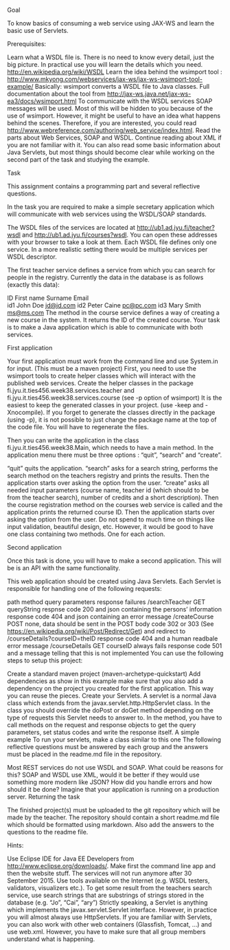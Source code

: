 Goal

To know basics of consuming a web service using JAX-WS and learn the basic use of Servlets.

Prerequisites:

Learn what a WSDL file is. There is no need to know every detail, just the big picture. In practical use you will learn the details which you need. http://en.wikipedia.org/wiki/WSDL
Learn the idea behind the wsimport tool : http://www.mkyong.com/webservices/jax-ws/jax-ws-wsimport-tool-example/
Basically: wsimport converts a WSDL file to Java classes.
Full documentation about the tool from http://jax-ws.java.net/jax-ws-ea3/docs/wsimport.html
To communicate with the WSDL services SOAP messages will be used. Most of this will be hidden to you because of the use of wsimport. However, it might be useful to have an idea what happens behind the scenes. Therefore, if you are interested, you could read http://www.webreference.com/authoring/web_service/index.html. Read the parts about Web Services, SOAP and WSDL. Continue reading about XML if you are not familiar with it.
You can also read some basic information about Java Servlets, but most things should become clear while working on the second part of the task and studying the example.

Task

This assignment contains a programming part and several reflective questions.

In the task you are required to make a simple secretary application which will communicate with web services using the WSDL/SOAP standards.

The WSDL files of the services are located at http://ub1.ad.jyu.fi/teacher?wsdl and http://ub1.ad.jyu.fi/courses?wsdl. You can open these addresses with your browser to take a look at them. Each WSDL file defines only one service. In a more realistic setting there would be multiple services per WSDL descriptor.

The first teacher service defines a service from which you can search for people in the registry. Currently the data in the database is as follows (exactly this data):

ID        	First name        	Surname    	Email    
id1	John	Doe	jd@jd.com
id2	Peter	Caine	pc@pc.com
id3	Mary	Smith	ms@ms.com
The method in the course service defines a way of creating a new course in the system. It returns the ID of the created course. Your task is to make a Java application which is able to communicate with both services.

First application

Your first application must work from the command line and use System.in for input. (This must be a maven project) First, you need to use the wsimport tools to create helper classes which will interact with the published web services. Create the helper classes in the package fi.jyu.it.ties456.week38.services.teacher and fi.jyu.it.ties456.week38.services.course (see -p option of wsimport) It is the easiest to keep the generated classes in your project. (use -keep and -Xnocompile). If you forget to generate the classes directly in the package (using -p), it is not possible to just change the package name at the top of the code file. You will have to regenerate the files.

Then you can write the application in the class fi.jyu.it.ties456.week38.Main, which needs to have a main method. In the application menu there must be three options : “quit”, “search” and “create”.

“quit” quits the application.
“search” asks for a search string, performs the search method on the teachers registry and prints the results. Then the application starts over asking the option from the user.
“create” asks all needed input parameters (course name, teacher id (which should to be from the teacher search), number of credits and a short description). Then the course registration method on the courses web service is called and the application prints the returned course ID. Then the application starts over asking the option from the user.
Do not spend to much time on things like input validation, beautiful design, etc. However, it would be good to have one class containing two methods. One for each action.

Second application

Once this task is done, you will have to make a second application. This will be is an API with the same functionality.

This web application should be created using Java Servlets. Each Servlet is responsible for handling one of the following requests:

path	method	query parameters	response	failures
/searchTeacher	GET	queryString	respnse code 200 and json containing the persons’ information	response code 404 and json containing an error message
/createCourse	POST	none, data should be sent in the POST body	code 302 or 303 (See https://en.wikipedia.org/wiki/Post/Redirect/Get) and redirect to /courseDetails?courseID=theID	response code 404 and a human readbale error message
/courseDetails	GET	courseID	always fails	response code 501 and a message telling that this is not implemented
You can use the following steps to setup this project:

Create a standard maven project (maven-archetype-quickstart)
Add dependencies as show in this example
make sure that you also add a dependency on the project you created for the first application. This way you can reuse the pieces.
Create your Servlets. A servlet is a normal Java class which extends from the javax.servlet.http.HttpServlet class.
In the class you should override the doPost or doGet method depending on the type of requests this Servlet needs to answer to.
In the method, you have to call methods on the request and response objects to get the query parameters, set status codes and write the response itself.
A simple example
To run your servlets, make a class similar to this one
The following reflective questions must be answered by each group and the answers must be placed in the readme.md file in the repository.

Most REST services do not use WSDL and SOAP. What could be reasons for this?
SOAP and WSDL use XML, would it be better if they would use something more modern like JSON?
How did you handle errors and how should it be done? Imagine that your application is running on a production server.
Returning the task

The finished project(s) must be uploaded to the git repository which will be made by the teacher. The repository should contain a short readme.md file which should be formatted using markdown. Also add the answers to the questions to the readme file.

Hints:

Use Eclipse IDE for Java EE Developers from http://www.eclipse.org/downloads/.
Make first the command line app and then the website stuff.
The services will not run anymore after 30 September 2015.
Use tools available on the Internet (e.g. WSDL testers, validators, visualizers etc.).
To get some result from the teachers search service, use search strings that are substrings of strings stored in the database (e.g. “Jo”, “Cai”, “ary”)
Strictly speaking, a Servlet is anything which implements the javax.servlet.Servlet interface. However, in practice you will almost always use HttpServlets.
If you are familiar with Servlets, you can also work with other web containers (Glassfish, Tomcat, …) and use web.xml. However, you have to make sure that all group members understand what is happening.
